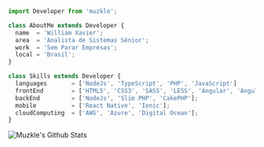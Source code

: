 ```js
import Developer from 'muzkle';

class AboutMe extends Developer {
  name  = 'William Xavier';
  area  = 'Analista de Sistemas Sênior';
  work  = 'Sem Parar Empresas';
  local = 'Brasil';
}

class Skills extends Developer {
  languages       = ['NodeJs', 'TypeScript', 'PHP', 'JavaScript']
  frontEnd        = ['HTML5', 'CSS3', 'SASS', 'LESS', 'Angular', 'AngularJs', 'React', 'Vue'];
  backEnd         = ['NodeJs', 'Slim PHP', 'CakePHP'];
  mobile          = ['React Native', 'Ionic'];
  cloudComputing  = ['AWS', 'Azure', 'Digital Ocean'];
}
```

![Muzkle's Github Stats](https://github-readme-stats.vercel.app/api?username=muzkle&theme=react&show_icons=true)
